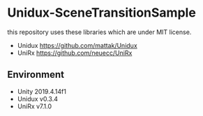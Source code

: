 # Unidux-SceneTransitionSample
 
this repository uses these libraries which are under MIT license.

- Unidux https://github.com/mattak/Unidux
- UniRx https://github.com/neuecc/UniRx

## Environment

- Unity 2019.4.14f1
- Unidux v0.3.4
- UniRx v7.1.0
